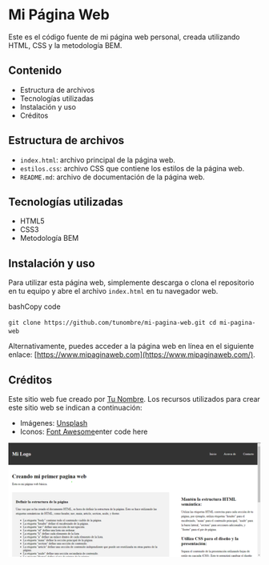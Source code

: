 # Mi Página Web

Este es el código fuente de mi página web personal, creada utilizando HTML, CSS y la metodología BEM.

## Contenido

-   Estructura de archivos
-   Tecnologías utilizadas
-   Instalación y uso
-   Créditos


## Estructura de archivos

-   `index.html`: archivo principal de la página web.
-   `estilos.css`: archivo CSS que contiene los estilos de la página web.
-   `README.md`: archivo de documentación de la página web.

## Tecnologías utilizadas

-   HTML5
-   CSS3
-   Metodología BEM

## Instalación y uso

Para utilizar esta página web, simplemente descarga o clona el repositorio en tu equipo y abre el archivo `index.html` en tu navegador web.

bashCopy code

`git clone https://github.com/tunombre/mi-pagina-web.git
cd mi-pagina-web` 

Alternativamente, puedes acceder a la página web en línea en el siguiente enlace: [https://www.mipaginaweb.com](https://www.mipaginaweb.com/).

## Créditos

Este sitio web fue creado por [Tu Nombre](https://www.tunombre.com/). Los recursos utilizados para crear este sitio web se indican a continuación:

-   Imágenes: [Unsplash](https://unsplash.com/)
-   Iconos: [Font Awesome](https://fontawesome.com/)enter code here


![Portada](./img/pagina_one.png)
